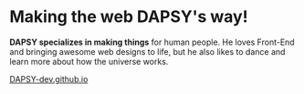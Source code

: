 # Making the web DAPSY's way!

**DAPSY specializes in making things** for human people. He loves Front-End and bringing awesome web designs to life, but he also likes to dance and learn more about how the universe works.

[DAPSY-dev.github.io](https://dapsy-dev.github.io "DAPSY-dev.github.io")
